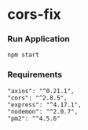 # cors-fix

### Run Application

`npm start`

### Requirements

```
"axios": "^0.21.1",
"cors": "^2.8.5",
"express": "^4.17.1",
"nodemon": "^2.0.7",
"pm2": "^4.5.6"

```

